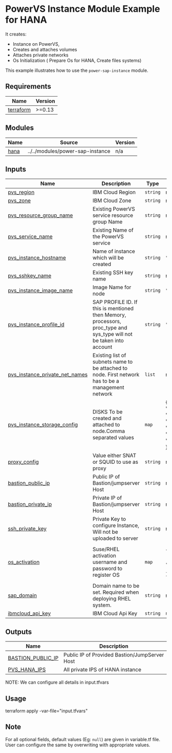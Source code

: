 # PowerVS Instance Module Example for HANA

It creates:
- Instance on PowerVS, 
- Creates and attaches volumes
- Attaches private networks
- Os Initialization ( Prepare Os for HANA, Create files systems)

This example illustrates how to use the `power-sap-instance` module.

<!-- BEGINNING OF PRE-COMMIT-TERRAFORM DOCS HOOK -->
## Requirements

| Name | Version |
|------|---------|
| <a name="requirement_terraform"></a> [terraform](#requirement\_terraform) | >=0.13 |

## Modules

| Name | Source | Version |
|------|--------|---------|
| <a name="module_hana"></a> [hana](#module\_hana) | ../../modules/power-sap-instance | n/a |

## Inputs

| Name | Description | Type | Default | Required |
|------|-------------|------|---------|:--------:|
| <a name="input_pvs_region"></a> [pvs\_region](#input\_pvs\_region) | IBM Cloud Region | `string` | n/a | yes |
| <a name="input_pvs_zone"></a> [pvs\_zone](#input\_pvs\_zone) | IBM Cloud Zone | `string` | n/a | yes |
| <a name="input_pvs_resource_group_name"></a> [pvs\_resource\_group\_name](#input\_pvs\_resource\_group\_name) | Existing PowerVS service resource group Name | `string` | n/a | yes |
| <a name="input_pvs_service_name"></a> [pvs\_service\_name](#input\_pvs\_service\_name) | Existing Name of the PowerVS service | `string` | n/a | yes |
| <a name="input_pvs_instance_hostname"></a> [pvs\_instance\_hostname](#input\_pvs\_instance\_hostname) | Name of instance which will be created | `string` | `"hana-power"` | yes |
| <a name="input_pvs_sshkey_name"></a> [pvs\_sshkey\_name](#input\_pvs\_sshkey\_name) | Existing SSH key name | `string` | n/a | yes |
| <a name="input_pvs_instance_image_name"></a> [pvs\_instance\_image\_name](#input\_pvs\_instance\_image\_name) | Image Name for node | `string` | `"Linux-SUSE-SAP-15-3"` | yes |
| <a name="input_pvs_instance_profile_id"></a> [pvs\_instance\_profile\_id](#input\_pvs\_instance\_profile\_id) | SAP PROFILE ID. If this is mentioned then Memory, processors, proc\_type and sys\_type will not be taken into account | `string` | `"ush1-4x128"` | yes |
| <a name="input_pvs_instance_private_net_names"></a> [pvs\_instance\_private\_net\_names](#input\_pvs\_instance\_private\_net\_names) | Existing list of subnets name to be attached to node. First network has to be a management network | `list` | n/a | yes |
| <a name="input_pvs_instance_storage_config"></a> [pvs\_instance\_storage\_config](#input\_pvs\_instance\_storage\_config) | DISKS To be created and attached to node.Comma separated values | `map` | {<br>  "counts": "8,8,1,1"<br>  "disks_size": "180,200,300,50"<br>  "names": "data,log,shared,usrsap"<br>  "paths": "/hana/data,/hana/log,/hana/shared,/usr/sap"<br>  "tiers": "tier1,tier1,tier3,tier3"<br>} | yes |
| <a name="input_proxy_config"></a> [proxy\_config](#input\_proxy\_config) | Value either SNAT or SQUID to use as proxy | `string` | n/a | yes |
| <a name="input_bastion_public_ip"></a> [bastion\_public\_ip](#input\_bastion\_public\_ip) | Public IP of Bastion/jumpserver Host | `string` | n/a | yes |
| <a name="input_bastion_private_ip"></a> [bastion\_private\_ip](#input\_bastion\_private\_ip) | Private IP of Bastion/jumpserver Host | `string` | n/a | yes |
| <a name="input_ssh_private_key"></a> [ssh\_private\_key](#input\_ssh\_private\_key) | Private Key to configure Instance, Will not be uploaded to server | `string` | n/a | yes |
| <a name="input_os_activation"></a> [os\_activation](#input\_os\_activation) | Suse/RHEL activation username and password to register OS | `map` | <pre>{<br>  "activation_password": "",<br>  "activation_username": "",<br>  "required": false<br>}</pre> | optional |
| <a name="input_sap_domain"></a> [sap\_domain](#input\_sap\_domain) | Domain name to be set. Required when deploying RHEL system. | `string` | n/a | yes |
| <a name="input_ibmcloud_api_key"></a> [ibmcloud\_api\_key](#input\_ibmcloud\_api\_key) | IBM Cloud Api Key | `string` | `null` | optional |


## Outputs

| Name | Description |
|------|-------------|
| <a name="output_BASTION_PUBLIC_IP"></a> [BASTION\_PUBLIC\_IP](#output\_BASTION\_PUBLIC\_IP) | Public IP of Provided Bastion/JumpServer Host |
| <a name="output_PVS_HANA_IPS"></a> [PVS\_HANA\_IPS](#output\_PVS\_HANA\_IPS) | All private IPS of HANA instance |

<!-- END OF PRE-COMMIT-TERRAFORM DOCS HOOK -->

NOTE: We can configure all details in input.tfvars

## Usage

terraform apply -var-file="input.tfvars"

## Note

For all optional fields, default values (Eg: `null`) are given in variable.tf file. User can configure the same by overwriting with appropriate values.
